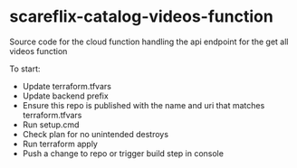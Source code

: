 # scareflix-catalog-videos-function

 Source code for the cloud function handling the api endpoint for the get all videos function

To start:

- Update terraform.tfvars
- Update backend prefix
- Ensure this repo is published with the name and uri that matches terraform.tfvars
- Run setup.cmd
- Check plan for no unintended destroys
- Run terraform apply
- Push a change to repo or trigger build step in console